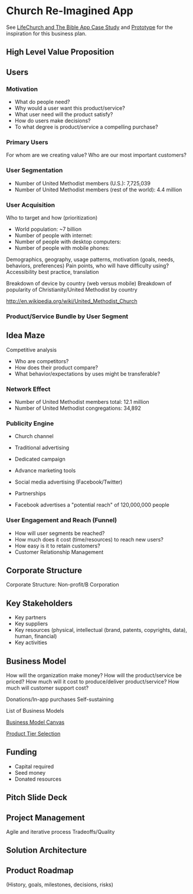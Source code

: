 # Church Re-Imagined App

See [LifeChurch and The Bible App Case Study](lifechurch_and_the_bible_app_case_study.md) and [Prototype](prototype.md) for the inspiration for this business plan.

## High Level Value Proposition

## Users

### Motivation
* What do people need?
* Why would a user want this product/service?
* What user need will the product satisfy?
* How do users make decisions?
* To what degree is product/service a compelling purchase?

### Primary Users
For whom are we creating value?
Who are our most important customers?

### User Segmentation
* Number of United Methodist members (U.S.): 7,725,039
* Number of United Methodist members (rest of the world): 4.4 million

### User Acquisition
Who to target and how (prioritization)
* World population: ~7 billion
* Number of people with internet: 
* Number of people with desktop computers:
* Number of people with mobile phones:

Demographics, geography, usage patterns, motivation (goals, needs, behaviors, preferences)
Pain points, who will have difficulty using?
Accessibility best practice, translation

Breakdown of device by country (web versus mobile)
Breakdown of popularity of Christianity/United Methodist by country

http://en.wikipedia.org/wiki/United_Methodist_Church

### Product/Service Bundle by User Segment

## Idea Maze
Competitive analysis
* Who are competitors? 
* How does their product compare?
* What behavior/expectations by uses might be transferable? 

### Network Effect
* Number of United Methodist members total: 12.1 million
* Number of United Methodist congregations: 34,892

### Publicity Engine

* Church channel
* Traditional advertising
* Dedicated campaign
* Advance marketing tools
* Social media advertising (Facebook/Twitter)
* Partnerships

* Facebook advertises a "potential reach" of 120,000,000 people

### User Engagement and Reach (Funnel)
* How will user segments be reached?
* How much does it cost (time/resources) to reach new users?
* How easy is it to retain customers?
* Customer Relationship Management


## Corporate Structure

Corporate Structure: Non-profit/B Corporation

## Key Stakeholders
* Key partners
* Key suppliers
* Key resources (physical, intellectual (brand, patents, copyrights, data), human, financial)
* Key activities

## Business Model
How will the organization make money?
How will the product/service be priced?
How much will it cost to produce/deliver product/service?
How much will customer support cost?

Donations/In-app purchases
Self-sustaining

List of Business Models

[Business Model Canvas](http://www.businessmodelgeneration.com/downloads/business_model_canvas_poster.pdf)

[Product Tier Selection](https://camo.githubusercontent.com/a4b7ee4a662786d0af4c1eacb9b8b7bdd9eb6e6d/687474703a2f2f692e696d6775722e636f6d2f7139594e4939542e706e67)

## Funding
* Capital required
* Seed money
* Donated resources

## Pitch Slide Deck

## Project Management
Agile and iterative process
Tradeoffs/Quality

## Solution Architecture

## Product Roadmap
(History, goals, milestones, decisions, risks)



